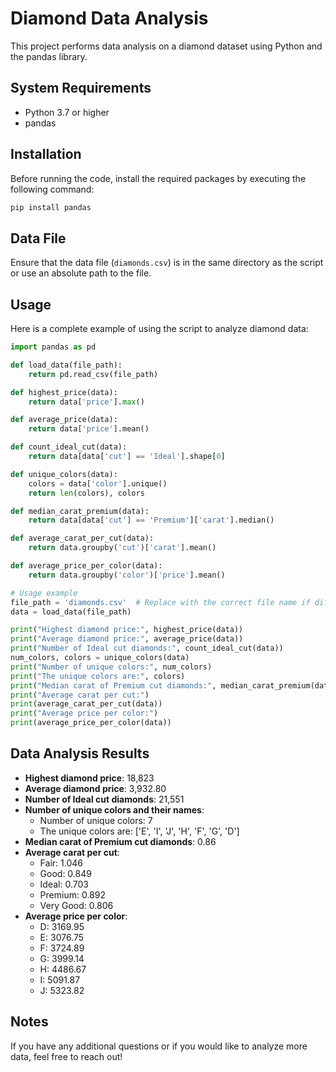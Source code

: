 
# Diamond Data Analysis

This project performs data analysis on a diamond dataset using Python and the pandas library.

## System Requirements

- Python 3.7 or higher
- pandas

## Installation

Before running the code, install the required packages by executing the following command:
```sh
pip install pandas
```

## Data File

Ensure that the data file (`diamonds.csv`) is in the same directory as the script or use an absolute path to the file.

## Usage

Here is a complete example of using the script to analyze diamond data:

```python
import pandas as pd

def load_data(file_path):
    return pd.read_csv(file_path)

def highest_price(data):
    return data['price'].max()

def average_price(data):
    return data['price'].mean()

def count_ideal_cut(data):
    return data[data['cut'] == 'Ideal'].shape[0]

def unique_colors(data):
    colors = data['color'].unique()
    return len(colors), colors

def median_carat_premium(data):
    return data[data['cut'] == 'Premium']['carat'].median()

def average_carat_per_cut(data):
    return data.groupby('cut')['carat'].mean()

def average_price_per_color(data):
    return data.groupby('color')['price'].mean()

# Usage example
file_path = 'diamonds.csv'  # Replace with the correct file name if different
data = load_data(file_path)

print("Highest diamond price:", highest_price(data))
print("Average diamond price:", average_price(data))
print("Number of Ideal cut diamonds:", count_ideal_cut(data))
num_colors, colors = unique_colors(data)
print("Number of unique colors:", num_colors)
print("The unique colors are:", colors)
print("Median carat of Premium cut diamonds:", median_carat_premium(data))
print("Average carat per cut:")
print(average_carat_per_cut(data))
print("Average price per color:")
print(average_price_per_color(data))
```

## Data Analysis Results

- **Highest diamond price**: 18,823
- **Average diamond price**: 3,932.80
- **Number of Ideal cut diamonds**: 21,551
- **Number of unique colors and their names**: 
  - Number of unique colors: 7
  - The unique colors are: ['E', 'I', 'J', 'H', 'F', 'G', 'D']
- **Median carat of Premium cut diamonds**: 0.86
- **Average carat per cut**:
  - Fair: 1.046
  - Good: 0.849
  - Ideal: 0.703
  - Premium: 0.892
  - Very Good: 0.806
- **Average price per color**:
  - D: 3169.95
  - E: 3076.75
  - F: 3724.89
  - G: 3999.14
  - H: 4486.67
  - I: 5091.87
  - J: 5323.82

## Notes

If you have any additional questions or if you would like to analyze more data, feel free to reach out!
